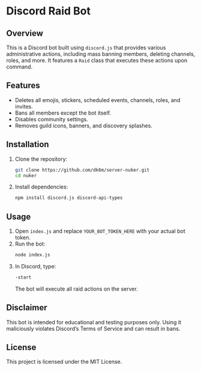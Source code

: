 # Discord Raid Bot

## Overview
This is a Discord bot built using `discord.js` that provides various administrative actions, including mass banning members, deleting channels, roles, and more. It features a `Raid` class that executes these actions upon command.

## Features
- Deletes all emojis, stickers, scheduled events, channels, roles, and invites.
- Bans all members except the bot itself.
- Disables community settings.
- Removes guild icons, banners, and discovery splashes.

## Installation
1. Clone the repository:
   ```sh
   git clone https://github.com/dk6m/server-nuker.git
   cd nuker
   ```
2. Install dependencies:
   ```sh
   npm install discord.js discord-api-types
   ```

## Usage
1. Open `index.js` and replace `YOUR_BOT_TOKEN_HERE` with your actual bot token.
2. Run the bot:
   ```sh
   node index.js
   ```
3. In Discord, type:
   ```sh
   -start
   ```
   The bot will execute all raid actions on the server.

## Disclaimer
This bot is intended for educational and testing purposes only. Using it maliciously violates Discord’s Terms of Service and can result in bans.

## License
This project is licensed under the MIT License.

